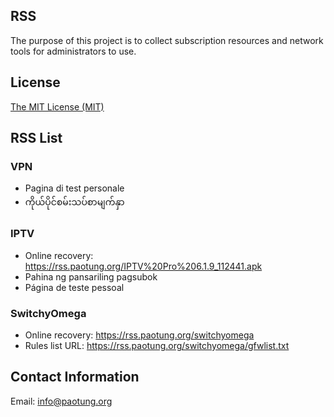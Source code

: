 ## RSS
The purpose of this project is to collect subscription resources and network tools for administrators to use.

## License
[The MIT License (MIT)](https://github.com/baopad/RSS/blob/main/LICENSE)

## RSS List
### VPN
- Pagina di test personale
- ကိုယ်ပိုင်စမ်းသပ်စာမျက်နှာ
### IPTV
- Online recovery: https://rss.paotung.org/IPTV%20Pro%206.1.9_112441.apk
- Pahina ng pansariling pagsubok
- Página de teste pessoal
### SwitchyOmega
- Online recovery: https://rss.paotung.org/switchyomega
- Rules list URL: https://rss.paotung.org/switchyomega/gfwlist.txt


## Contact Information
Email: info@paotung.org
